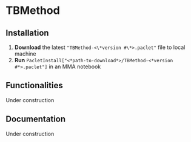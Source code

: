 # TBMethod

## Installation

1. **Download** the latest `"TBMethod-<\*version #\*>.paclet"` file to local machine
2. **Run** `PacletInstall["<*path-to-download*>/TBMethod-<*version #*>.paclet"]` in an MMA notebook

## Functionalities
Under construction

## Documentation
Under construction
